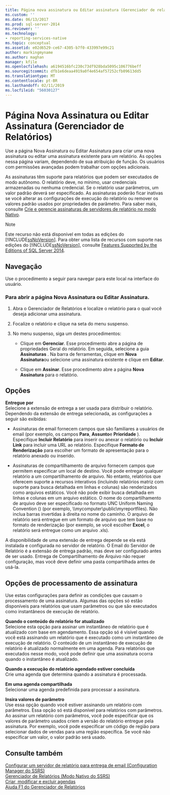 ```yaml
---
title: Página nova assinatura ou Editar assinatura (Gerenciador de relatórios) | Microsoft Docs
ms.custom: ''
ms.date: 06/13/2017
ms.prod: sql-server-2014
ms.reviewer: ''
ms.technology:
- reporting-services-native
ms.topic: conceptual
ms.assetid: e02d6529-ce67-4305-b7f0-433997e99c21
author: markingmyname
ms.author: maghan
manager: kfile
ms.openlocfilehash: a6194516bfc230c73df928bda5095c106776beff
ms.sourcegitcommit: dfb1e6deaa4919a0f4e654af57252cfb09613dd5
ms.translationtype: MT
ms.contentlocale: pt-BR
ms.lasthandoff: 02/11/2019
ms.locfileid: "56030127"
---
```

# <a name="new-subscription-or-edit-subscription-page-report-manager"></a>Página Nova Assinatura ou Editar Assinatura (Gerenciador de Relatórios)
  Use a página Nova Assinatura ou Editar Assinatura para criar uma nova assinatura ou editar uma assinatura existente para um relatório. As opções nessa página variam, dependendo de sua atribuição de função. Os usuários com permissões avançadas podem trabalhar com opções adicionais.  
  
 As assinaturas têm suporte para relatórios que podem ser executados de modo autônomo. O relatório deve, no mínimo, usar credenciais armazenadas ou nenhuma credencial. Se o relatório usar parâmetros, um valor padrão deverá ser especificado. As assinaturas poderão ficar inativas se você alterar as configurações de execução do relatório ou remover os valores padrão usados por propriedades de parâmetro. Para saber mais, consulte [Crie e gerencie assinaturas de servidores de relatório no modo Nativo](../../2014/reporting-services/create-manage-subscriptions-native-mode-report-servers.md).  
  
> [!NOTE]  
>  Este recurso não está disponível em todas as edições do [!INCLUDE[ssNoVersion](../includes/ssnoversion-md.md)]. Para obter uma lista de recursos com suporte nas edições do [!INCLUDE[ssNoVersion](../includes/ssnoversion-md.md)], consulte [Features Supported by the Editions of SQL Server 2014](../../2014/getting-started/features-supported-by-the-editions-of-sql-server-2014.md).  
  
## <a name="navigation"></a>Navegação  
 Use o procedimento a seguir para navegar para este local na interface do usuário.  
  
### <a name="to-open-the-new-subscription-or-edit-subscription-page"></a>Para abrir a página Nova Assinatura ou Editar Assinatura.  
  
1.  Abra o Gerenciador de Relatórios e localize o relatório para o qual você deseja adicionar uma assinatura.  
  
2.  Focalize o relatório e clique na seta do menu suspenso.  
  
3.  No menu suspenso, siga um destes procedimentos:  
  
    -   Clique em **Gerenciar**. Esse procedimento abre a página de propriedades Geral do relatório. Em seguida, selecione a guia **Assinaturas** . Na barra de ferramentas, clique em **Nova Assinatura**ou selecione uma assinatura existente e clique em **Editar**.  
  
    -   Clique em **Assinar**. Esse procedimento abre a página **Nova Assinatura** para o relatório.  
  
## <a name="options"></a>Opções  
 **Entregue por**  
 Selecione a extensão de entrega a ser usada para distribuir o relatório. Dependendo da extensão de entrega selecionada, as configurações a seguir são exibidas:  
  
-   Assinaturas de email fornecem campos que são familiares a usuários de email (por exemplo, os campos **Para**, **Assunto**e **Prioridade** ). Especifique **Incluir Relatório** para inserir ou anexar o relatório ou **Incluir Link** para incluir uma URL ao relatório. Especifique **Formato de Renderização** para escolher um formato de apresentação para o relatório anexado ou inserido.  
  
-   Assinaturas de compartilhamento de arquivo fornecem campos que permitem especificar um local de destino. Você pode entregar qualquer relatório a um compartilhamento de arquivo. No entanto, relatórios que oferecem suporte a recursos interativos (incluindo relatórios matriz com suporte para busca detalhada em linhas e colunas) são renderizados como arquivos estáticos. Você não pode exibir busca detalhada em linhas e colunas em um arquivo estático. O nome do compartilhamento de arquivo deve ser especificado no formato UNC Uniform Naming Convention () (por exemplo, \\\mycomputer\public\myreportfiles). Não inclua barras invertidas à direita no nome do caminho. O arquivo de relatório será entregue em um formato de arquivo que tem base no formato de renderização (por exemplo, se você escolher **Excel**, o relatório será entregue como um arquivo .xls).  
  
 A disponibilidade de uma extensão de entrega depende se ela está instalada e configurada no servidor de relatório. O Email do Servidor de Relatório é a extensão de entrega padrão, mas deve ser configurado antes de ser usado. Entrega de Compartilhamento de Arquivo não requer configuração, mas você deve definir uma pasta compartilhada antes de usá-la.  
  
## <a name="subscription-processing-options"></a>Opções de processamento de assinatura  
 Use estas configurações para definir as condições que causam o processamento de uma assinatura. Algumas das opções só estão disponíveis para relatórios que usam parâmetros ou que são executados como instantâneos de execução de relatório.  
  
 **Quando o conteúdo do relatório for atualizado**  
 Selecione esta opção para assinar um instantâneo de relatório que é atualizado com base em agendamento. Essa opção só é visível quando você está assinando um relatório que é executado como um instantâneo de execução de relatório. O conteúdo de um instantâneo de execução de relatório é atualizado normalmente em uma agenda. Para relatórios que executados nesse modo, você pode definir que uma assinatura ocorra quando o instantâneo é atualizado.  
  
 **Quando a execução do relatório agendado estiver concluída**  
 Crie uma agenda que determina quando a assinatura é processada.  
  
 **Em uma agenda compartilhada**  
 Selecionar uma agenda predefinida para processar a assinatura.  
  
 **Insira valores de parâmetro**  
 Use essa opção quando você estiver assinando um relatório com parâmetros. Essa opção só está disponível para relatórios com parâmetros. Ao assinar um relatório com parâmetros, você pode especificar que os valores de parâmetro usados criem a versão do relatório entregue pela assinatura. Por exemplo, você pode especificar um código de região para selecionar dados de vendas para uma região específica. Se você não especificar um valor, o valor padrão será usado.  
  
## <a name="see-also"></a>Consulte também  
 [Configurar um servidor de relatório para entrega de email &#40;Configuration Manager do SSRS&#41;](../../2014/sql-server/install/configure-a-report-server-for-e-mail-delivery-ssrs-configuration-manager.md)   
 [Gerenciador de Relatórios &#40;Modo Nativo do SSRS&#41;](../../2014/reporting-services/report-manager-ssrs-native-mode.md)   
 [Criar, modificar e excluir agendas](subscriptions/create-modify-and-delete-schedules.md)   
 [Ajuda F1 do Gerenciador de Relatórios](../../2014/reporting-services/report-manager-f1-help.md)  
  
  
